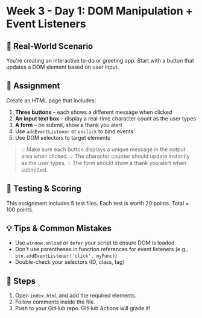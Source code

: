 # Week 3 - Day 1: DOM Manipulation + Event Listeners

## 🧠 Real-World Scenario
You're creating an interactive to-do or greeting app. Start with a button that updates a DOM element based on user input.

## 🎯 Assignment
Create an HTML page that includes:
1. **Three buttons** – each shows a different message when clicked
2. **An input text box** – display a real-time character count as the user types
3. **A form** – on submit, show a thank you alert
4. Use `addEventListener` or `onclick` to bind events
5. Use DOM selectors to target elements

> 💡 Make sure each button displays a unique message in the output area when clicked.
> 💡 The character counter should update instantly as the user types.
> 💡 The form should show a thank you alert when submitted.

## 🧪 Testing & Scoring
This assignment includes 5 test files. Each test is worth 20 points. Total = 100 points.

## 💡 Tips & Common Mistakes
- Use `window.onload` or `defer` your script to ensure DOM is loaded
- Don't use parentheses in function references for event listeners (e.g., `btn.addEventListener('click', myFunc)`)
- Double-check your selectors (ID, class, tag)

## 🚀 Steps
1. Open `index.html` and add the required elements.
2. Follow comments inside the file.
3. Push to your GitHub repo. GitHub Actions will grade it!
